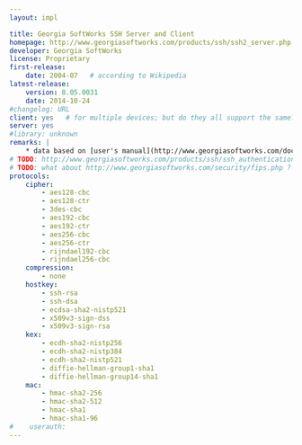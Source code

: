 ```yaml
---
layout: impl

title: Georgia SoftWorks SSH Server and Client
homepage: http://www.georgiasoftworks.com/products/ssh/ssh2_server.php
developer: Georgia SoftWorks
license: Proprietary
first-release:
    date: 2004-07   # according to Wikipedia
latest-release:
    version: 8.05.0031
    date: 2014-10-24
#changelog: URL
client: yes   # for multiple devices; but do they all support the same?
server: yes
#library: unknown
remarks: |
    * data based on [user's manual](http://www.georgiasoftworks.com/docs/ssh2/SSH2_usersguide.php)
# TODO: http://www.georgiasoftworks.com/products/ssh/ssh_authentication_x509v3.php
# TODO: what about http://www.georgiasoftworks.com/security/fips.php ?
protocols:
    cipher:
        - aes128-cbc
        - aes128-ctr
        - 3des-cbc
        - aes192-cbc
        - aes192-ctr
        - aes256-cbc
        - aes256-ctr
        - rijndael192-cbc
        - rijndael256-cbc
    compression:
        - none
    hostkey:
        - ssh-rsa
        - ssh-dsa
        - ecdsa-sha2-nistp521
        - x509v3-sign-dss
        - x509v3-sign-rsa
    kex:
        - ecdh-sha2-nistp256
        - ecdh-sha2-nistp384
        - ecdh-sha2-nistp521
        - diffie-hellman-group1-sha1
        - diffie-hellman-group14-sha1
    mac:
        - hmac-sha2-256
        - hmac-sha2-512
        - hmac-sha1
        - hmac-sha1-96
#    userauth:
---
```

